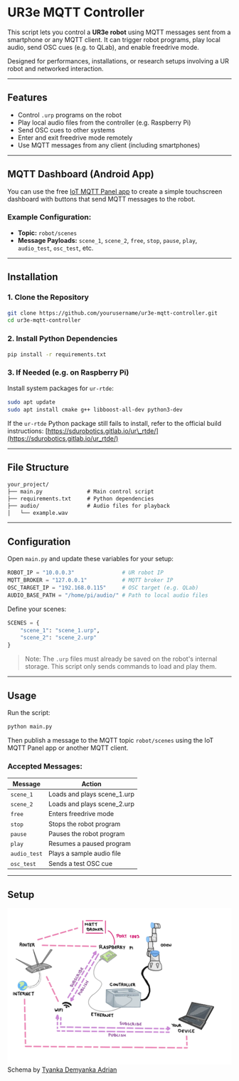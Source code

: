 # UR3e MQTT Controller

This script lets you control a **UR3e robot** using MQTT messages sent from a smartphone or any MQTT client. It can trigger robot programs, play local audio, send OSC cues (e.g. to QLab), and enable freedrive mode.

Designed for performances, installations, or research setups involving a UR robot and networked interaction.

---

## Features

- Control `.urp` programs on the robot
- Play local audio files from the controller (e.g. Raspberry Pi)
- Send OSC cues to other systems
- Enter and exit freedrive mode remotely
- Use MQTT messages from any client (including smartphones)

---

## MQTT Dashboard (Android App)

You can use the free [IoT MQTT Panel app](https://play.google.com/store/apps/details?id=snr.lab.iotmqttpanel.prod&hl=en) to create a simple touchscreen dashboard with buttons that send MQTT messages to the robot.

### Example Configuration:
- **Topic:** `robot/scenes`
- **Message Payloads:** `scene_1`, `scene_2`, `free`, `stop`, `pause`, `play`, `audio_test`, `osc_test`, etc.

---

## Installation

### 1. Clone the Repository

```bash
git clone https://github.com/yourusername/ur3e-mqtt-controller.git
cd ur3e-mqtt-controller
````

### 2. Install Python Dependencies

```bash
pip install -r requirements.txt
```

### 3. If Needed (e.g. on Raspberry Pi)

Install system packages for `ur-rtde`:

```bash
sudo apt update
sudo apt install cmake g++ libboost-all-dev python3-dev
```

If the `ur-rtde` Python package still fails to install, refer to the official build instructions:
[https://sdurobotics.gitlab.io/ur\_rtde/](https://sdurobotics.gitlab.io/ur_rtde/)

---

## File Structure

```
your_project/
├── main.py              # Main control script
├── requirements.txt     # Python dependencies
├── audio/               # Audio files for playback
│   └── example.wav
```

---

## Configuration

Open `main.py` and update these variables for your setup:

```python
ROBOT_IP = "10.0.0.3"               # UR robot IP
MQTT_BROKER = "127.0.0.1"           # MQTT broker IP
OSC_TARGET_IP = "192.168.0.115"     # OSC target (e.g. QLab)
AUDIO_BASE_PATH = "/home/pi/audio/" # Path to local audio files
```

Define your scenes:

```python
SCENES = {
    "scene_1": "scene_1.urp",
    "scene_2": "scene_2.urp"
}
```

> Note: The `.urp` files must already be saved on the robot's internal storage. This script only sends commands to load and play them.

---

## Usage

Run the script:

```bash
python main.py
```

Then publish a message to the MQTT topic `robot/scenes` using the IoT MQTT Panel app or another MQTT client.

### Accepted Messages:

| Message      | Action                       |
| ------------ | ---------------------------- |
| `scene_1`    | Loads and plays scene\_1.urp |
| `scene_2`    | Loads and plays scene\_2.urp |
| `free`       | Enters freedrive mode        |
| `stop`       | Stops the robot program      |
| `pause`      | Pauses the robot program     |
| `play`       | Resumes a paused program     |
| `audio_test` | Plays a sample audio file    |
| `osc_test`   | Sends a test OSC cue         |

---

## Setup


![MQTT Dashboard Example](img/schema-1400.webp)
Schema by [Tyanka Demyanka Adrian](https://github.com/rtyankaa)

